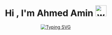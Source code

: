<div class="banner-text" align="center"><h1 style="align:center">Hi , I'm Ahmed Amin <img src="https://media.giphy.com/media/hvRJCLFzcasrR4ia7z/giphy.gif" style="width:35px"alt="wave" class="wave_img"></h1>

<a href="https://git.io/typing-svg"><img src="https://readme-typing-svg.demolab.com?font=Fira+Code&pause=1000&center=true&vCenter=true&width=650&lines=Senior+Computer+Science+Student+-+Port+said+University++;ACPC+PSU+-+Community+Chairman;Vice+President+-+FSPSUSU;Vice+Ambassador+-+Techne+Drifts;PR+-+PSED+;and+happy+to+see+you+%E2%9D%A4%EF%B8%8F" alt="Typing SVG" /></a>
